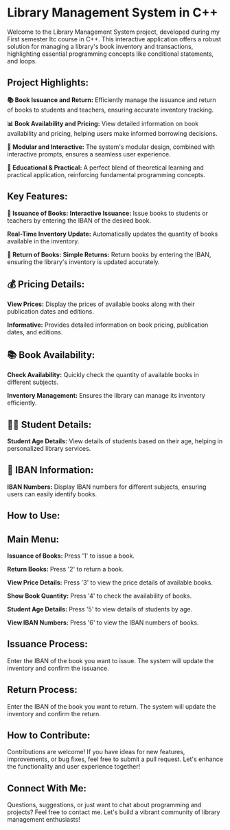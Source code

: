 # Library Management System in C++
Welcome to the Library Management System project, developed during my First semester Itc course in C++. This interactive application offers a robust solution for managing a library's book inventory and transactions, highlighting essential programming concepts like  conditional statements, and loops.

## Project Highlights:
**📚 Book Issuance and Return:** Efficiently manage the issuance and return of books to students and teachers, ensuring accurate inventory tracking.

**📊 Book Availability and Pricing:** View detailed information on book availability and pricing, helping users make informed borrowing decisions.

**🔧 Modular and Interactive:** The system's modular design, combined with interactive prompts, ensures a seamless user experience.

**🌟 Educational & Practical:** A perfect blend of theoretical learning and practical application, reinforcing fundamental programming concepts.

## Key Features:
**📖 Issuance of Books:**
**Interactive Issuance:** Issue books to students or teachers by entering the IBAN of the desired book.

**Real-Time Inventory Update:** Automatically updates the quantity of books available in the inventory.

**🔄 Return of Books:**
**Simple Returns:** Return books by entering the IBAN, ensuring the library's inventory is updated accurately.

## 💰 Pricing Details:
**View Prices:** Display the prices of available books along with their publication dates and editions.

**Informative:** Provides detailed information on book pricing, publication dates, and editions.

## 📚 Book Availability:
**Check Availability:** Quickly check the quantity of available books in different subjects.

**Inventory Management:** Ensures the library can manage its inventory efficiently.
## 🧑‍🎓 Student Details:
**Student Age Details:** View details of students based on their age, helping in personalized library services.

## 🔢 IBAN Information:
**IBAN Numbers:** Display IBAN numbers for different subjects, ensuring users can easily identify books.

## How to Use:
## Main Menu:

**Issuance of Books:**  Press '1' to issue a book.

**Return Books:** Press '2' to return a book.

**View Price Details:** Press '3' to view the price details of available books.

**Show Book Quantity:** Press '4' to check the availability of books.

**Student Age Details:** Press '5' to view details of students by age.

**View IBAN Numbers:** Press '6' to view the IBAN numbers of books.
## Issuance Process:
Enter the IBAN of the book you want to issue.
The system will update the inventory and confirm the issuance.
## Return Process:
Enter the IBAN of the book you want to return.
The system will update the inventory and confirm the return.

## How to Contribute:
Contributions are welcome! If you have ideas for new features, improvements, or bug fixes, feel free to submit a pull request. Let's enhance the functionality and user experience together!

## Connect With Me:
Questions, suggestions, or just want to chat about programming and projects? Feel free to contact me. Let's build a vibrant community of library management enthusiasts!
